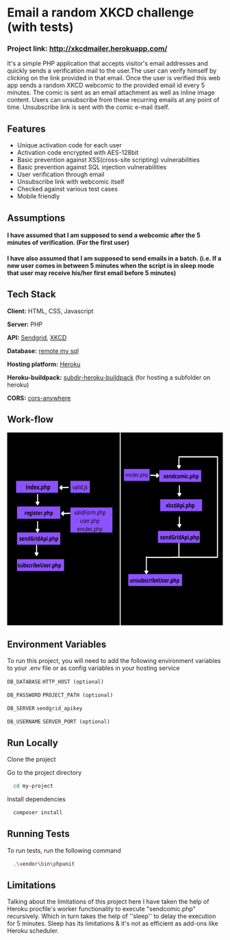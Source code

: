 # Email a random XKCD challenge (with tests)

### Project link: http://xkcdmailer.herokuapp.com/

It's a simple PHP application that accepts visitor's email addresses and quickly sends a verification mail to the user.The user can verify himself by clicking on the link provided in that email.
Once the user is verified this web app sends a random XKCD webcomic to the provided email id every 5 minutes.
The comic is sent as an email attachment as well as inline image content.
Users can unsubscribe from these recurring emails at any point of time. Unsubscribe link is sent with the comic e-mail itself.

## Features

- Unique activation code for each user
- Activation code encrypted with AES-128bit
- Basic prevention against XSS(cross-site scripting) vulnerabilities
- Basic prevention against SQL injection vulnerabilities
- User verification through email
- Unsubscribe link with webcomic itself
- Checked against various test cases
- Mobile friendly

## Assumptions

#### I have assumed that I am supposed to send a webcomic after the 5 minutes of verification. (For the first user)

#### I have also assumed that I am supposed to send emails in a batch. (i.e. If a new user comes in between 5 minutes when the script is in sleep mode that user may receive his/her first email before 5 minutes)

## Tech Stack

**Client:** HTML, CSS, Javascript

**Server:** PHP

**API:** <a href="https://sendgrid.com/solutions/email-api/">Sendgrid</a>, <a href="https://xkcd.com/">XKCD</a>

**Database:** <a href="https://remotemysql.com/">remote my sql</a>

**Hosting platform:** <a href="https://www.heroku.com/">Heroku</a>

**Heroku-buildpack:** <a href="https://github.com/timanovsky/subdir-heroku-buildpack">subdir-heroku-buildpack</a> (for hosting a subfolder on heroku)

**CORS:** <a href="https://cors-anywhere.herokuapp.com/corsdemo">cors-anywhere</a>

## Work-flow

<img src="./app/Assets/Images/workflow.png" width="700px" height="450px" alt="can't">

## Environment Variables

To run this project, you will need to add the following environment variables to your .env file or as config variables in your hosting service

`DB_DATABASE` `HTTP_HOST (optional)`

`DB_PASSWORD` `PROJECT_PATH (optional)`

`DB_SERVER` `sendgrid_apikey`

`DB_USERNAME` `SERVER_PORT (optional)`

## Run Locally

Clone the project

Go to the project directory

```bash
  cd my-project
```

Install dependencies

```bash
  composer install
```

## Running Tests

To run tests, run the following command

```bash
  .\vendor\bin\phpunit
```

## Limitations

Talking about the limitations of this project here I have taken the help of Heroku procfile's worker functionality to execute "sendcomic.php" recursively. Which in turn takes the help of ''sleep'' to delay the execution for 5 minutes. Sleep has its limitations & it's not as efficient as add-ons like Heroku scheduler.
